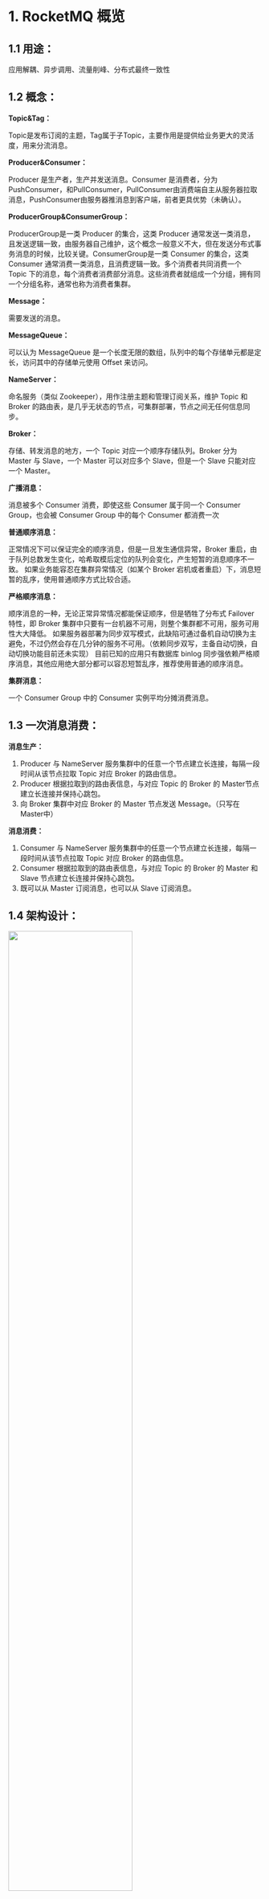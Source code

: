# 1. RocketMQ 概览

## 1.1 用途：

应用解耦、异步调用、流量削峰、分布式最终一致性

## 1.2 概念：

**Topic&Tag：**

Topic是发布订阅的主题，Tag属于子Topic，主要作用是提供给业务更大的灵活度，用来分流消息。

**Producer&Consumer：**

Producer 是生产者，生产并发送消息。Consumer 是消费者，分为PushConsumer，和PullConsumer，PullConsumer由消费端自主从服务器拉取消息，PushConsumer由服务器推消息到客户端，前者更具优势（未确认）。

**ProducerGroup&ConsumerGroup：**

ProducerGroup是一类 Producer 的集合，这类 Producer 通常发送一类消息，且发送逻辑一致，由服务器自己维护，这个概念一般意义不大，但在发送分布式事务消息的时候，比较关键。ConsumerGroup是一类 Consumer 的集合，这类 Consumer 通常消费一类消息，且消费逻辑一致。多个消费者共同消费一个 Topic 下的消息，每个消费者消费部分消息。这些消费者就组成一个分组，拥有同一个分组名称，通常也称为消费者集群。

**Message：**

需要发送的消息。

**MessageQueue：**

可以认为 MessageQueue 是一个长度无限的数组，队列中的每个存储单元都是定长，访问其中的存储单元使用 Offset 来访问。

**NameServer：**

命名服务（类似 Zookeeper），用作注册主题和管理订阅关系，维护 Topic 和 Broker 的路由表，是几乎无状态的节点，可集群部署，节点之间无任何信息同步。

**Broker：**

存储、转发消息的地方，一个 Topic 对应一个顺序存储队列。Broker 分为 Master 与 Slave，一个 Master 可以对应多个 Slave，但是一个 Slave 只能对应一个 Master。

**广播消息：**

消息被多个 Consumer 消费，即使这些 Consumer 属于同一个 Consumer Group，也会被 Consumer Group 中的每个 Consumer 都消费一次

**普通顺序消息：**

正常情况下可以保证完全的顺序消息，但是一旦发生通信异常，Broker 重启，由于队列总数发生变化，哈希取模后定位的队列会变化，产生短暂的消息顺序不一致。 如果业务能容忍在集群异常情况（如某个 Broker 宕机或者重启）下，消息短暂的乱序，使用普通顺序方式比较合适。

**严格顺序消息：**

顺序消息的一种，无论正常异常情况都能保证顺序，但是牺牲了分布式 Failover 特性，即 Broker 集群中只要有一台机器不可用，则整个集群都不可用，服务可用性大大降低。 如果服务器部署为同步双写模式，此缺陷可通过备机自动切换为主避免，不过仍然会存在几分钟的服务不可用。（依赖同步双写，主备自动切换，自动切换功能目前还未实现） 目前已知的应用只有数据库 binlog 同步强依赖严格顺序消息，其他应用绝大部分都可以容忍短暂乱序，推荐使用普通的顺序消息。

**集群消息：**

一个 Consumer Group 中的 Consumer 实例平均分摊消费消息。

## 1.3 一次消息消费：

**消息生产：**

1. Producer 与 NameServer 服务集群中的任意一个节点建立长连接，每隔一段时间从该节点拉取 Topic 对应 Broker 的路由信息。
2. Producer 根据拉取到的路由表信息，与对应 Topic 的 Broker 的 Master节点建立长连接并保持心跳包。
3. 向 Broker 集群中对应 Broker 的 Master 节点发送 Message。（只写在Master中）

**消息消费：**

1. Consumer 与 NameServer 服务集群中的任意一个节点建立长连接，每隔一段时间从该节点拉取 Topic 对应 Broker 的路由信息。
2. Consumer 根据拉取到的路由表信息，与对应 Topic 的 Broker 的 Master 和 Slave 节点建立长连接并保持心跳包。
3. 既可以从 Master 订阅消息，也可以从 Slave 订阅消息。

## 1.4 架构设计：

<img src="https://github.com/Augustvic/Blogs/tree/master/RocketMQ/images/architecture.png" width=70% />

Producer 与 NameServer 集群中的一个节点（随机）建立长连接，定期从 NameServer 取 Topic 路由信息，并向提供 Topic 服务的 Master 建立长连接，且定时向 Master 发送心跳。Producer 发送消息是发送到 MasterBroker，再由 MasterBroker 同步到所有 Broker。

Consumer 与 Name Server 集群中的其中一个节点（随机选择）建立长连接，定期从 Name Server 取 Topic 路由信息，并向提供 Topic 服务的 Master、Slave 建立长连接，且定时向 Master、Slave 发送心跳。Consumer 既可以从 Master 订阅消息，也可以从 Slave 订阅消息，订阅规则由 Broker 配置决定。

## 1.5 核心组件：

**NameServer：**

NameServer 集群中的每个节点维护 Topic 和 Broker 的路由表，供 Producer 和 Consumer 拉取。

**Broker：**

Broker 分为 Master 和 Slave，一个 Master 可以对应多个 Slave，但是一个 Slave 只能对应一个 Master，Master 与 Slave的对应关系通过指定相同的 BrokerName，不同 BrokerId 来定义，BrokerId 为 0 表示 Master，非 0 表示 Slave。Master 可以部署多个。每个 Broker 与 NameServer 集群中的所有节点建立长连接，定时注册 Topic 信息到所有 NameServer。

## 1.6 数据存储：

所有发到 Broker 上的消息将会顺序存储在一个文件中，达到文件大小限制时默认创建新文件存储。把每个 Topic 分为多个逻辑队列，逻辑队列的内容为相对于物理存储文件中 message 的存储 offset，当 Consumer 根据订阅的 Topic 从 nameserver 获取 broker 地址建立连接后,根据逻辑队列中的 offset，从物理存储文件中拉取订阅的消息。

消息被消费后不会立即删除，每条消息都会持久化到 CommitLog 中，每个 Consumer 连接到 Broker 后会维持消费进度信息，当有消息消费后只是当前 Consumer 的消费进度（CommitLog 的 offset）更新了。

## 1.7 零拷贝：

**背景：**

数据从硬盘读取并通过 socket 发送出去，经过四次拷贝四次上下文切换（图见引用2）：执行读操作，检查缓存是否在内核缓冲区（切换），如果不在需要先将磁盘数据拷贝到内核缓冲区（拷贝），然后将内核缓冲区数据拷贝到用户缓存区（切换+拷贝），读操作结束；执行写操作时，先把数据从用户缓存区拷贝到内核 socket 缓冲区（切换+拷贝），然后把内核 socket 缓冲区拷贝到发送区（外部网络设备）（拷贝），完成后切换回用户态。频繁上下文切换占用 CPU 时间片，频繁拷贝操作增加系统负荷。

**技术分类：**

1. 应用程序直接访问硬件：针对操作系统内核不需要对数据处理的情况，数据可以在应用程序地址空间的缓冲区和磁盘之间直接传输，完全不需要 linux 操作系统内核提供的页缓存的支持。nio 中用allocateDirect 实现。

2. 数据传输不经过用户进程地址空间：避免数据在操作系统内核地址空间的缓冲区和用户应用程序地址空间的缓冲区之间进行拷贝，直接在用户态进行操作，不涉及到用户空间的转换。 中提供的系统调用主要有 mmap()，sendfile() 以及 splice()。

3. 写时复制：对数据在 linux 的页缓存和用户进程的缓冲区之间的传输过程进行优化。

**mmap：**

<img src="https://github.com/Augustvic/Blogs/tree/master/RocketMQ/images/mmap.png" width=70% />

java 中有 java.nio.channels.FileChannel.map 方法可以实现 mmap()；

改进：应用跟内核共享内核缓冲区，取消用户态和内核态之间的两次拷贝操作。

问题：依然要进行内核态和用户态切换；映射操作开销大，需要通过更改页表以及冲刷 TLB （使得 TLB 的内容无效）来维持存储的一致性；当对文件进行了内存映射，然后调用 write() 系统调用，如果此时其他的进程截断了这个文件，那么 write() 系统调用将会被总线错误信号 SIGBUS 中断（见引用1）。

**sendfile：**

<img src="https://github.com/Augustvic/Blogs/tree/master/RocketMQ/images/sendFile.png" width=70% />

java中对应java.nio.channels.FileChannel#transferTo();

改进：数据不经过用户态，直接从内核缓冲区进入到 socket 缓冲区。（看起来和mmap差不多）

继续改进：将带有文件位置和长度信息的缓冲区描述符添加到 socket 缓冲区，此过程不需要将数据从操作系统内核缓冲区拷贝到 socket 缓冲区中。类似传递了一个地址。

**两者区别：**

mmap 适合小数据量读写，sendFile 适合大文件传输；mmap 需要 4 次上下文切换，3 次数据拷贝；sendFile 需要 3 次上下文切换，最少 2 次数据拷贝；sendFile 可以利用 DMA 方式，减少 CPU 拷贝，mmap 则不能（必须从内核拷贝到 socket 缓冲区）。rocketmq 使用 mmap，kafka 使用 sendfile。

## 1.8 常见问题：

**消费消息是 push 还是 pull：**

RocketMQ没有真正意义的 push，都是 pull，虽然有 push 类，但实际底层实现采用的是长轮询机制，即拉取方式（broker端属性 longPollingEnable 标记是否开启长轮询，默认开启）。
如果broker主动推送消息的话有可能push速度快，消费速度慢的情况，那么就会造成消息在consumer端堆积过多，同时又不能被其他consumer消费的情况。而pull的方式可以根据当前自身情况来pull，不会造成过多的压力而造成瓶颈。所以采取了pull的方式。

**重复消费：**

影响消息正常发送和消费的重要原因是网络的不确定性，主要有两个具体原因：ACK，正常情况下在 consumer 真正消费完消息后应该发送 ack，通知 broker 该消息已正常消费，从 queue 中剔除，当 ack 因为网络原因无法发送到 broker，broker 会认为词条消息没有被消费，此后会开启消息重投机制把消息再次投递到 consumer；消费模式，在 CLUSTERING 模式下，消息在 broker 中会保证相同 group 的 consumer 消费一次，但是针对不同 group 的 consumer 会推送多次。

解决方案：

1. 数据库表，在处理消息前使用消息主键在表中带有约束的字段中 insert
2. 使用 map 去重，单机时可以使用map ConcurrentHashMap -> putIfAbsent
3. redis 分布式锁搞起来。

**顺序消费：**

多个 queue 只能保证单个 queue 里的顺序，queue 是典型的 FIFO 队列，多个queue同时消费无法保证消息的绝对有序性的。把消息发送到同一个queue李可以保证顺序消费。
rocketmq 提供了 MessageQueueSelector 接口，可以自己重写里面的接口，实现自己的算法，详见引用。

**消息丢失：**

1. producer 端：调用 send 同步发消息；发送失败后重试，重试次数默认为 3 次；集群部署，失败了的原因可能是当前 broker 宕机了，重试的时候会发送到其他 broker 上。
2. broker 端：默认情况下是异步刷盘，修改刷盘策略为同步刷盘；集群部署，主从模式，高可用。
3. consumer 端：完全消费正常后再手动 ack 确认。


## 1.10 引用：
1. [什么是零拷贝？mmap与sendFile的区别是什么？](https://blog.csdn.net/weixin_37782390/article/details/103833306)
2. [linux零拷贝相关(内网)](https://topic.atatech.org/articles/174520#9)
3. [RocketMQ在面试中那些常见问题及答案+汇总](https://www.cnblogs.com/SmallStrange/p/13343586.html)